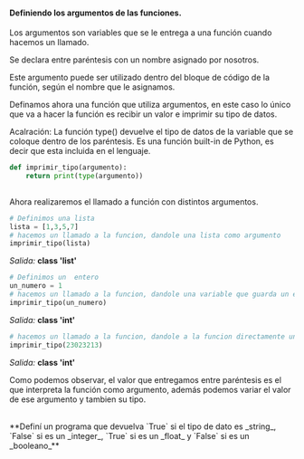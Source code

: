#### Definiendo los argumentos de las funciones.

Los argumentos son variables que se le entrega a una función cuando hacemos un llamado.

Se declara entre paréntesis con un nombre asignado por nosotros. 

Este argumento puede ser utilizado dentro del bloque de código de la función, según el nombre que le asignamos.

Definamos ahora una función que utiliza argumentos, en este caso lo único que va a hacer la función es recibir un valor e imprimir su tipo de datos.

Acalración: La función type() devuelve el tipo de datos de la variable que se coloque dentro de los paréntesis. Es una función built-in de Python, es decir que esta incluida en el lenguaje.

``` python
def imprimir_tipo(argumento):
    return print(type(argumento)) 
  
```

Ahora realizaremos el llamado a función con distintos argumentos.

``` python
# Definimos una lista
lista = [1,3,5,7]
# hacemos un llamado a la funcion, dandole una lista como argumento
imprimir_tipo(lista)
```
  _Salida:_
**class 'list'**

``` python
# Definimos un  entero
un_numero = 1
# hacemos un llamado a la funcion, dandole una variable que guarda un entero como argumento
imprimir_tipo(un_numero)
```
  _Salida:_
**class 'int'**


``` python
# hacemos un llamado a la funcion, dandole a la funcion directamente un entero como un argumento
imprimir_tipo(23023213)
```
  _Salida:_
**class 'int'**

Como podemos observar, el valor que entregamos entre paréntesis es el que interpreta la función como argumento, además podemos variar el valor de ese argumento y tambien su tipo.

<br>
**Definí un programa que devuelva `True` si el tipo de dato es _string_, `False` si es un _integer_,  `True` si es un _float_ y `False` si es un _booleano_**
